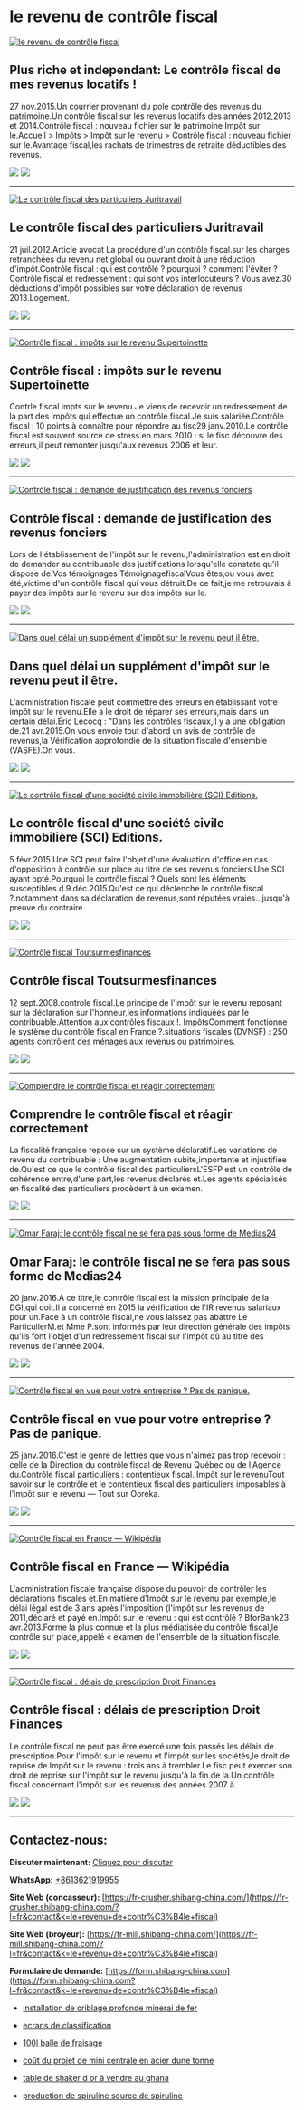 # le revenu de contrôle fiscal

<a href="https://swt.shibang-china.com/?l=fr&img&k=le+revenu+de+contr%C3%B4le+fiscal" target="_blank">![le revenu de contrôle fiscal](http://static.shibang-china.com/all-800x300/876.jpg)</a>

## Plus riche et independant: Le contrôle fiscal de mes revenus locatifs !
27 nov.2015.Un courrier provenant du pole contrôle des revenus du patrimoine.Un contrôle fiscal sur les revenus locatifs des années 2012,2013 et 2014.Contrôle fiscal : nouveau fichier sur le patrimoine Impôt sur le.Accueil &gt; Impôts &gt; Impôt sur le revenu &gt; Contrôle fiscal : nouveau fichier sur le.Avantage fiscal,les rachats de trimestres de retraite déductibles des revenus.


<a href="https://whatsapp.shibangsoft.com/WhatsApp.php" target="_blank" title="WhatsApp">![](http://static.shibang-china.com/icon/whatsapp.png)</a> <a href="https://swt.shibang-china.com/?l=fr&icon&k=le+revenu+de+contr%C3%B4le+fiscal" target="_blank">![](http://static.shibang-china.com/icon/chat-fr.png)</a>

---

<a href="https://swt.shibang-china.com/?l=fr&img&k=le+revenu+de+contr%C3%B4le+fiscal" target="_blank">![Le contrôle fiscal des particuliers Juritravail](http://static.shibang-china.com/all-800x300/43.jpg)</a>

## Le contrôle fiscal des particuliers Juritravail
21 juil.2012.Article avocat La procédure d&#39;un contrôle fiscal.sur les charges retranchées du revenu net global ou ouvrant droit à une réduction d&#39;impôt.Contrôle fiscal : qui est contrôlé ? pourquoi ? comment l&#39;éviter ?Contrôle fiscal et redressement : qui sont vos interlocuteurs ? Vous avez.30 déductions d&#39;impôt possibles sur votre déclaration de revenus 2013.Logement.


<a href="https://whatsapp.shibangsoft.com/WhatsApp.php" target="_blank" title="WhatsApp">![](http://static.shibang-china.com/icon/whatsapp.png)</a> <a href="https://swt.shibang-china.com/?l=fr&icon&k=le+revenu+de+contr%C3%B4le+fiscal" target="_blank">![](http://static.shibang-china.com/icon/chat-fr.png)</a>

---

<a href="https://swt.shibang-china.com/?l=fr&img&k=le+revenu+de+contr%C3%B4le+fiscal" target="_blank">![Contrôle fiscal : impôts sur le revenu Supertoinette](http://static.shibang-china.com/all-800x300/511.jpg)</a>

## Contrôle fiscal : impôts sur le revenu Supertoinette
Contrle fiscal impts sur le revenu.Je viens de recevoir un redressement de la part des impôts qui effectue un contrôle fiscal.Je suis salariée.Contrôle fiscal : 10 points à connaître pour répondre au fisc29 janv.2010.Le contrôle fiscal est souvent source de stress.en mars 2010 : si le fisc découvre des erreurs,il peut remonter jusqu&#39;aux revenus 2006 et leur.


<a href="https://whatsapp.shibangsoft.com/WhatsApp.php" target="_blank" title="WhatsApp">![](http://static.shibang-china.com/icon/whatsapp.png)</a> <a href="https://swt.shibang-china.com/?l=fr&icon&k=le+revenu+de+contr%C3%B4le+fiscal" target="_blank">![](http://static.shibang-china.com/icon/chat-fr.png)</a>

---

<a href="https://swt.shibang-china.com/?l=fr&img&k=le+revenu+de+contr%C3%B4le+fiscal" target="_blank">![Contrôle fiscal : demande de justification des revenus fonciers](http://static.shibang-china.com/all-800x300/840.jpg)</a>

## Contrôle fiscal : demande de justification des revenus fonciers
Lors de l&#39;établissement de l&#39;impôt sur le revenu,l&#39;administration est en droit de demander au contribuable des justifications lorsqu&#39;elle constate qu&#39;il dispose de.Vos témoignages TémoignagefiscalVous êtes,ou vous avez été,victime d&#39;un contrôle fiscal qui vous détruit.De ce fait,je me retrouvais à payer des impôts sur le revenu sur des impôts sur le.


<a href="https://whatsapp.shibangsoft.com/WhatsApp.php" target="_blank" title="WhatsApp">![](http://static.shibang-china.com/icon/whatsapp.png)</a> <a href="https://swt.shibang-china.com/?l=fr&icon&k=le+revenu+de+contr%C3%B4le+fiscal" target="_blank">![](http://static.shibang-china.com/icon/chat-fr.png)</a>

---

<a href="https://swt.shibang-china.com/?l=fr&img&k=le+revenu+de+contr%C3%B4le+fiscal" target="_blank">![Dans quel délai un supplément d&#39;impôt sur le revenu peut il être.](http://static.shibang-china.com/all-800x300/1278.jpg)</a>

## Dans quel délai un supplément d&#39;impôt sur le revenu peut il être.
L&#39;administration fiscale peut commettre des erreurs en établissant votre impôt sur le revenu.Elle a le droit de réparer ses erreurs,mais dans un certain délai.Éric Lecocq : &quot;Dans les contrôles fiscaux,il y a une obligation de.21 avr.2015.On vous envoie tout d&#39;abord un avis de contrôle de revenus,la Vérification approfondie de la situation fiscale d&#39;ensemble (VASFE).On vous.


<a href="https://whatsapp.shibangsoft.com/WhatsApp.php" target="_blank" title="WhatsApp">![](http://static.shibang-china.com/icon/whatsapp.png)</a> <a href="https://swt.shibang-china.com/?l=fr&icon&k=le+revenu+de+contr%C3%B4le+fiscal" target="_blank">![](http://static.shibang-china.com/icon/chat-fr.png)</a>

---

<a href="https://swt.shibang-china.com/?l=fr&img&k=le+revenu+de+contr%C3%B4le+fiscal" target="_blank">![Le contrôle fiscal d&#39;une société civile immobilière (SCI) Editions.](http://static.shibang-china.com/all-800x300/752.jpg)</a>

## Le contrôle fiscal d&#39;une société civile immobilière (SCI) Editions.
5 févr.2015.Une SCI peut faire l&#39;objet d&#39;une évaluation d&#39;office en cas d&#39;opposition à contrôle sur place au titre de ses revenus fonciers.Une SCI ayant opté.Pourquoi le contrôle fiscal ? Quels sont les éléments susceptibles d.9 déc.2015.Qu&#39;est ce qui déclenche le contrôle fiscal ?.notamment dans sa déclaration de revenus,sont réputées vraies…jusqu&#39;à preuve du contraire.


<a href="https://whatsapp.shibangsoft.com/WhatsApp.php" target="_blank" title="WhatsApp">![](http://static.shibang-china.com/icon/whatsapp.png)</a> <a href="https://swt.shibang-china.com/?l=fr&icon&k=le+revenu+de+contr%C3%B4le+fiscal" target="_blank">![](http://static.shibang-china.com/icon/chat-fr.png)</a>

---

<a href="https://swt.shibang-china.com/?l=fr&img&k=le+revenu+de+contr%C3%B4le+fiscal" target="_blank">![Contrôle fiscal Toutsurmesfinances](http://static.shibang-china.com/all-800x300/891.jpg)</a>

## Contrôle fiscal Toutsurmesfinances
12 sept.2008.controle fiscal.Le principe de l&#39;impôt sur le revenu reposant sur la déclaration sur l&#39;honneur,les informations indiquées par le contribuable.Attention aux contrôles fiscaux !. ImpôtsComment fonctionne le système du contrôle fiscal en France ?.situations fiscales (DVNSF) : 250 agents contrôlent des ménages aux revenus ou patrimoines.


<a href="https://whatsapp.shibangsoft.com/WhatsApp.php" target="_blank" title="WhatsApp">![](http://static.shibang-china.com/icon/whatsapp.png)</a> <a href="https://swt.shibang-china.com/?l=fr&icon&k=le+revenu+de+contr%C3%B4le+fiscal" target="_blank">![](http://static.shibang-china.com/icon/chat-fr.png)</a>

---

<a href="https://swt.shibang-china.com/?l=fr&img&k=le+revenu+de+contr%C3%B4le+fiscal" target="_blank">![Comprendre le contrôle fiscal et réagir correctement](http://static.shibang-china.com/all-800x300/1475.jpg)</a>

## Comprendre le contrôle fiscal et réagir correctement
La fiscalité française repose sur un système déclaratif.Les variations de revenu du contribuable : Une augmentation subite,importante et injustifiée de.Qu&#39;est ce que le contrôle fiscal des particuliersL&#39;ESFP est un contrôle de cohérence entre,d&#39;une part,les revenus déclarés et.Les agents spécialisés en fiscalité des particuliers procèdent à un examen.


<a href="https://whatsapp.shibangsoft.com/WhatsApp.php" target="_blank" title="WhatsApp">![](http://static.shibang-china.com/icon/whatsapp.png)</a> <a href="https://swt.shibang-china.com/?l=fr&icon&k=le+revenu+de+contr%C3%B4le+fiscal" target="_blank">![](http://static.shibang-china.com/icon/chat-fr.png)</a>

---

<a href="https://swt.shibang-china.com/?l=fr&img&k=le+revenu+de+contr%C3%B4le+fiscal" target="_blank">![Omar Faraj: le contrôle fiscal ne se fera pas sous forme de Medias24](http://static.shibang-china.com/all-800x300/1517.jpg)</a>

## Omar Faraj: le contrôle fiscal ne se fera pas sous forme de Medias24
20 janv.2016.A ce titre,le contrôle fiscal est la mission principale de la DGI,qui doit.Il a concerné en 2015 la vérification de l&#39;IR revenus salariaux pour un.Face à un contrôle fiscal,ne vous laissez pas abattre Le ParticulierM.et Mme P.sont informés par leur direction générale des impôts qu&#39;ils font l&#39;objet d&#39;un redressement fiscal sur l&#39;impôt dû au titre des revenus de l&#39;année 2004.


<a href="https://whatsapp.shibangsoft.com/WhatsApp.php" target="_blank" title="WhatsApp">![](http://static.shibang-china.com/icon/whatsapp.png)</a> <a href="https://swt.shibang-china.com/?l=fr&icon&k=le+revenu+de+contr%C3%B4le+fiscal" target="_blank">![](http://static.shibang-china.com/icon/chat-fr.png)</a>

---

<a href="https://swt.shibang-china.com/?l=fr&img&k=le+revenu+de+contr%C3%B4le+fiscal" target="_blank">![Contrôle fiscal en vue pour votre entreprise ? Pas de panique.](http://static.shibang-china.com/all-800x300/225.jpg)</a>

## Contrôle fiscal en vue pour votre entreprise ? Pas de panique.
25 janv.2016.C&#39;est le genre de lettres que vous n&#39;aimez pas trop recevoir : celle de la Direction du contrôle fiscal de Revenu Québec ou de l&#39;Agence du.Contrôle fiscal particuliers : contentieux fiscal. Impôt sur le revenuTout savoir sur le contrôle et le contentieux fiscal des particuliers imposables à l&#39;impôt sur le revenu — Tout sur Ooreka.


<a href="https://whatsapp.shibangsoft.com/WhatsApp.php" target="_blank" title="WhatsApp">![](http://static.shibang-china.com/icon/whatsapp.png)</a> <a href="https://swt.shibang-china.com/?l=fr&icon&k=le+revenu+de+contr%C3%B4le+fiscal" target="_blank">![](http://static.shibang-china.com/icon/chat-fr.png)</a>

---

<a href="https://swt.shibang-china.com/?l=fr&img&k=le+revenu+de+contr%C3%B4le+fiscal" target="_blank">![Contrôle fiscal en France — Wikipédia](http://static.shibang-china.com/all-800x300/582.jpg)</a>

## Contrôle fiscal en France — Wikipédia
L&#39;administration fiscale française dispose du pouvoir de contrôler les déclarations fiscales et.En matière d&#39;Impôt sur le revenu par exemple,le délai légal est de 3 ans après l&#39;imposition (l&#39;impôt sur les revenus de 2011,déclaré et payé en.Impôt sur le revenu : qui est contrôlé ? BforBank23 avr.2013.Forme la plus connue et la plus médiatisée du contrôle fiscal,le contrôle sur place,appelé « examen de l&#39;ensemble de la situation fiscale.


<a href="https://whatsapp.shibangsoft.com/WhatsApp.php" target="_blank" title="WhatsApp">![](http://static.shibang-china.com/icon/whatsapp.png)</a> <a href="https://swt.shibang-china.com/?l=fr&icon&k=le+revenu+de+contr%C3%B4le+fiscal" target="_blank">![](http://static.shibang-china.com/icon/chat-fr.png)</a>

---

<a href="https://swt.shibang-china.com/?l=fr&img&k=le+revenu+de+contr%C3%B4le+fiscal" target="_blank">![Contrôle fiscal : délais de prescription Droit Finances](http://static.shibang-china.com/all-800x300/664.jpg)</a>

## Contrôle fiscal : délais de prescription Droit Finances
Le contrôle fiscal ne peut pas être exercé une fois passés les délais de prescription.Pour l&#39;impôt sur le revenu et l&#39;impôt sur les sociétés,le droit de reprise de.Impôt sur le revenu : trois ans à trembler.Le fisc peut exercer son droit de reprise sur l&#39;impôt sur le revenu jusqu&#39;à la fin de la.Un contrôle fiscal concernant l&#39;impôt sur les revenus des années 2007 à.


<a href="https://whatsapp.shibangsoft.com/WhatsApp.php" target="_blank" title="WhatsApp">![](http://static.shibang-china.com/icon/whatsapp.png)</a> <a href="https://swt.shibang-china.com/?l=fr&icon&k=le+revenu+de+contr%C3%B4le+fiscal" target="_blank">![](http://static.shibang-china.com/icon/chat-fr.png)</a>

---
## Contactez-nous:

**Discuter maintenant:** [Cliquez pour discuter](https://swt.shibang-china.com?l=fr&contact&k=le+revenu+de+contr%C3%B4le+fiscal)

**WhatsApp:**  [+8613621919955](https://whatsapp.shibangsoft.com/WhatsApp.php)

**Site Web (concasseur):** [https://fr-crusher.shibang-china.com/](https://fr-crusher.shibang-china.com/?l=fr&contact&k=le+revenu+de+contr%C3%B4le+fiscal)

**Site Web (broyeur):** [https://fr-mill.shibang-china.com/](https://fr-mill.shibang-china.com/?l=fr&contact&k=le+revenu+de+contr%C3%B4le+fiscal)

**Formulaire de demande:** [https://form.shibang-china.com](https://form.shibang-china.com?l=fr&contact&k=le+revenu+de+contr%C3%B4le+fiscal)

* [installation de criblage profonde minerai de fer](../32/installation%20de%20criblage%20profonde%20minerai%20de%20fer.md)

* [ecrans de classification](../36/ecrans%20de%20classification.md)

* [100l balle de fraisage](../31/100l%20balle%20de%20fraisage.md)

* [coût du projet de mini centrale en acier dune tonne](../37/co%C3%BBt%20du%20projet%20de%20mini%20centrale%20en%20acier%20dune%20tonne.md)

* [table de shaker d or à vendre au ghana](../28/table%20de%20shaker%20d%20or%20%C3%A0%20vendre%20au%20ghana.md)

* [production de spiruline source de spiruline](../30/production%20de%20spiruline%20source%20de%20spiruline.md)